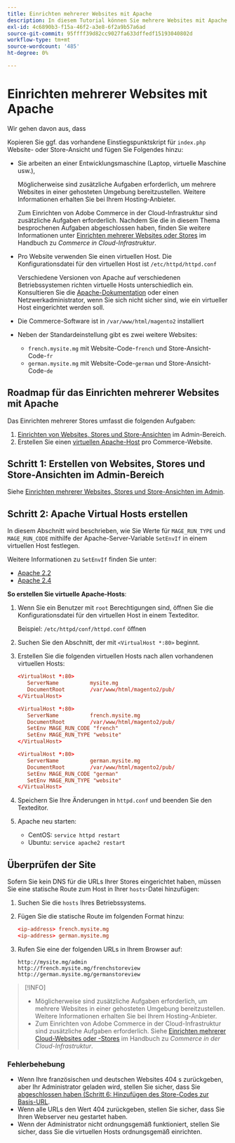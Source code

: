 ```yaml
---
title: Einrichten mehrerer Websites mit Apache
description: In diesem Tutorial können Sie mehrere Websites mit Apache einrichten.
exl-id: 4c6890b3-f15a-46f2-a3e8-6f2a9b57a6ad
source-git-commit: 95ffff39d82cc9027fa633dffedf15193040802d
workflow-type: tm+mt
source-wordcount: '485'
ht-degree: 0%

---
```


# Einrichten mehrerer Websites mit Apache

Wir gehen davon aus, dass

Kopieren Sie ggf. das vorhandene Einstiegspunktskript für `index.php` Website- oder Store-Ansicht und fügen Sie Folgendes hinzu:

- Sie arbeiten an einer Entwicklungsmaschine (Laptop, virtuelle Maschine usw.),

  Möglicherweise sind zusätzliche Aufgaben erforderlich, um mehrere Websites in einer gehosteten Umgebung bereitzustellen. Weitere Informationen erhalten Sie bei Ihrem Hosting-Anbieter.

  Zum Einrichten von Adobe Commerce in der Cloud-Infrastruktur sind zusätzliche Aufgaben erforderlich. Nachdem Sie die in diesem Thema besprochenen Aufgaben abgeschlossen haben, finden Sie weitere Informationen unter [Einrichten mehrerer Websites oder Stores](https://experienceleague.adobe.com/docs/commerce-cloud-service/user-guide/configure-store/multiple-sites.html?lang=de) im Handbuch zu _Commerce in Cloud-Infrastruktur_.

- Pro Website verwenden Sie einen virtuellen Host. Die Konfigurationsdatei für den virtuellen Host ist `/etc/httpd/httpd.conf`

  Verschiedene Versionen von Apache auf verschiedenen Betriebssystemen richten virtuelle Hosts unterschiedlich ein. Konsultieren Sie die [Apache-Dokumentation](https://httpd.apache.org/docs/2.4/vhosts) oder einen Netzwerkadministrator, wenn Sie sich nicht sicher sind, wie ein virtueller Host eingerichtet werden soll.

- Die Commerce-Software ist in `/var/www/html/magento2` installiert
- Neben der Standardeinstellung gibt es zwei weitere Websites:

   - `french.mysite.mg` mit Website-Code-`french` und Store-Ansicht-Code-`fr`
   - `german.mysite.mg` mit Website-Code-`german` und Store-Ansicht-Code-`de`

## Roadmap für das Einrichten mehrerer Websites mit Apache

Das Einrichten mehrerer Stores umfasst die folgenden Aufgaben:

1. [Einrichten von Websites, Stores und Store-Ansichten](ms-admin.md) im Admin-Bereich.
1. Erstellen Sie einen [virtuellen Apache-Host](#step-2-create-apache-virtual-hosts) pro Commerce-Website.

## Schritt 1: Erstellen von Websites, Stores und Store-Ansichten im Admin-Bereich

Siehe [Einrichten mehrerer Websites, Stores und Store-Ansichten im Admin](ms-admin.md).

## Schritt 2: Apache Virtual Hosts erstellen

In diesem Abschnitt wird beschrieben, wie Sie Werte für `MAGE_RUN_TYPE` und `MAGE_RUN_CODE` mithilfe der Apache-Server-Variable `SetEnvIf` in einem virtuellen Host festlegen.

Weitere Informationen zu `SetEnvIf` finden Sie unter:

- [Apache 2.2](https://httpd.apache.org/docs/2.2/mod/mod_setenvif.html)
- [Apache 2.4](https://httpd.apache.org/docs/2.4/mod/mod_setenvif.html)

**So erstellen Sie virtuelle Apache-Hosts**:

1. Wenn Sie ein Benutzer mit `root` Berechtigungen sind, öffnen Sie die Konfigurationsdatei für den virtuellen Host in einem Texteditor.

   Beispiel: `/etc/httpd/conf/httpd.conf` öffnen

1. Suchen Sie den Abschnitt, der mit `<VirtualHost *:80>` beginnt.
1. Erstellen Sie die folgenden virtuellen Hosts nach allen vorhandenen virtuellen Hosts:

   ```conf
   <VirtualHost *:80>
      ServerName          mysite.mg
      DocumentRoot        /var/www/html/magento2/pub/
   </VirtualHost>
   
   <VirtualHost *:80>
      ServerName          french.mysite.mg
      DocumentRoot        /var/www/html/magento2/pub/
      SetEnv MAGE_RUN_CODE "french"
      SetEnv MAGE_RUN_TYPE "website"
   </VirtualHost>
   
   <VirtualHost *:80>
      ServerName          german.mysite.mg
      DocumentRoot        /var/www/html/magento2/pub/
      SetEnv MAGE_RUN_CODE "german"
      SetEnv MAGE_RUN_TYPE "website"
   </VirtualHost>
   ```

1. Speichern Sie Ihre Änderungen in `httpd.conf` und beenden Sie den Texteditor.
1. Apache neu starten:

   - CentOS: `service httpd restart`
   - Ubuntu: `service apache2 restart`

## Überprüfen der Site

Sofern Sie kein DNS für die URLs Ihrer Stores eingerichtet haben, müssen Sie eine statische Route zum Host in Ihrer `hosts`-Datei hinzufügen:

1. Suchen Sie die `hosts` Ihres Betriebssystems.
1. Fügen Sie die statische Route im folgenden Format hinzu:

   ```conf
   <ip-address> french.mysite.mg
   <ip-address> german.mysite.mg
   ```

1. Rufen Sie eine der folgenden URLs in Ihrem Browser auf:

   ```http
   http://mysite.mg/admin
   http://french.mysite.mg/frenchstoreview
   http://german.mysite.mg/germanstoreview
   ```

>[!INFO]
>
>- Möglicherweise sind zusätzliche Aufgaben erforderlich, um mehrere Websites in einer gehosteten Umgebung bereitzustellen. Weitere Informationen erhalten Sie bei Ihrem Hosting-Anbieter.
>- Zum Einrichten von Adobe Commerce in der Cloud-Infrastruktur sind zusätzliche Aufgaben erforderlich. Siehe [Einrichten mehrerer Cloud-Websites oder -Stores](https://experienceleague.adobe.com/docs/commerce-cloud-service/user-guide/configure-store/multiple-sites.html?lang=de) im Handbuch zu _Commerce in der Cloud-Infrastruktur_.

### Fehlerbehebung

- Wenn Ihre französischen und deutschen Websites 404 s zurückgeben, aber Ihr Administrator geladen wird, stellen Sie sicher, dass Sie [&#x200B; abgeschlossen haben (Schritt 6: Hinzufügen des Store-Codes zur Basis-URL](ms-admin.md#step-6-add-the-store-code-to-the-base-url).
- Wenn alle URLs den Wert 404 zurückgeben, stellen Sie sicher, dass Sie Ihren Webserver neu gestartet haben.
- Wenn der Administrator nicht ordnungsgemäß funktioniert, stellen Sie sicher, dass Sie die virtuellen Hosts ordnungsgemäß einrichten.
